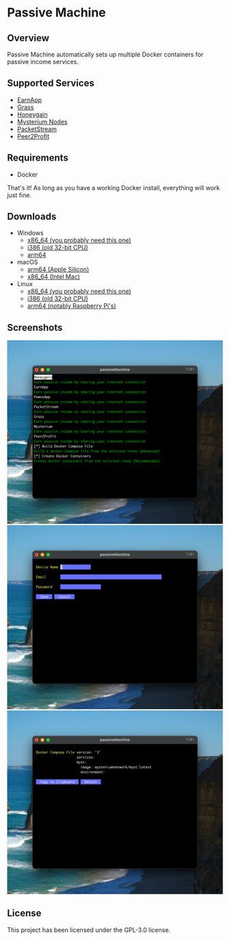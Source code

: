 # Passive Machine

## Overview
Passive Machine automatically sets up multiple Docker containers for passive income services.

## Supported Services
- [EarnApp](https://earnapp.com/i/J9XF4PXJ)
- [Grass](https://app.getgrass.io/register/?referralCode=u154dPm508iVxXy)
- [Honeygain](https://r.honeygain.me/SAMUEC73)
- [Mysterium Nodes](https://mystnodes.co/?referral_code=ijIy8nJv8xqVoshRmJjKATvoZZYKZ3jhzOY3FWy6)
- [PacketStream](https://packetstream.io/?psr=4cRE)
- [Peer2Profit](https://t.me/peer2profit_app_bot?start=1671204644639c8f24d663c)

## Requirements
- Docker

That's it! As long as you have a working Docker install, everything will work just fine.

## Downloads
- Windows
    - [x86_64 (you probably need this one)](https://github.com/Xpl0itU/passiveMachine/releases/latest/download/passiveMachine_Windows_x86_64.zip)
    - [i386 (old 32-bit CPU)](https://github.com/Xpl0itU/passiveMachine/releases/latest/download/passiveMachine_Windows_i386.zip)
    - [arm64](https://github.com/Xpl0itU/passiveMachine/releases/latest/download/passiveMachine_Windows_arm64.zip)
- macOS
    - [arm64 (Apple Silicon)](https://github.com/Xpl0itU/passiveMachine/releases/latest/download/passiveMachine_Darwin_arm64.tar.gz)
    - [x86_64 (Intel Mac)](https://github.com/Xpl0itU/passiveMachine/releases/latest/download/passiveMachine_Darwin_x86_64.tar.gz)
- Linux
    - [x86_64 (you probably need this one)](https://github.com/Xpl0itU/passiveMachine/releases/latest/download/passiveMachine_Linux_x86_64.tar.gz)
    - [i386 (old 32-bit CPU)](https://github.com/Xpl0itU/passiveMachine/releases/latest/download/passiveMachine_Linux_i386.tar.gz)
    - [arm64 (notably Raspberry Pi's)](https://github.com/Xpl0itU/passiveMachine/releases/latest/download/passiveMachine_Linux_arm64.tar.gz)

## Screenshots
![main menu](docs/mainMenu.png)
![config](docs/config.png)
![dockerCompose](docs/dockerCompose.png)

## License
This project has been licensed under the GPL-3.0 license.